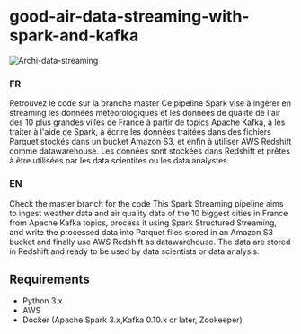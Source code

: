 # good-air-data-streaming-with-spark-and-kafka

![Archi-data-streaming](https://github.com/Oiver237/good-air-data-streaming-with-spark-and-kafka/assets/73575249/3abad8ad-4be0-4887-b99e-3a329ce876e9)




### FR
Retrouvez le code sur la branche master
Ce pipeline Spark vise à ingérer en streaming les données météorologiques et les données de qualité de l'air des 10 plus grandes villes de France à partir de topics Apache Kafka, à les traiter à l'aide de Spark, à écrire les données traitées dans des fichiers Parquet stockés dans un bucket Amazon S3, et enfin à utiliser AWS Redshift comme datawarehouse. Les données sont stockées dans Redshift et prêtes à être utilisées par les data scientites ou les data analystes.

### EN
Check the master branch for the code
This Spark Streaming pipeline aims to ingest weather data and air quality data of the 10 biggest cities in France from Apache Kafka topics, process it using Spark Structured Streaming, and write the processed data into Parquet files stored in an Amazon S3 bucket and finally use AWS Redshift as datawarehouse.
The data are stored in Redshift and ready to be used by data scientists or data analysis.


## Requirements
- Python 3.x
- AWS
- Docker (Apache Spark 3.x,Kafka 0.10.x or later, Zookeeper)
